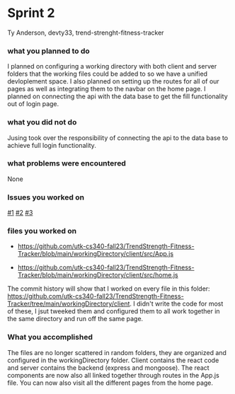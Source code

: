 # Sprint 2

Ty Anderson, devty33, trend-strenght-fitness-tracker

### what you planned to do

I planned on configuring a working directory with both client and server folders that the working files could be added to so we have a unified devloplement space. I also planned on setting up the routes for all of our pages as well as integrating them to the navbar on the home page. I planned on connecting the api with the data base to get the fill functionality out of login page.

### what you did not do

Jusing took over the responsibility of connecting the api to the data base to achieve full login functionality. 

### what problems were encountered

None

### Issues you worked on

[#1](https://github.com/utk-cs340-fall23/TrendStrength-Fitness-Tracker/issues/29) 
[#2](https://github.com/utk-cs340-fall23/TrendStrength-Fitness-Tracker/issues/28)
[#3](https://github.com/utk-cs340-fall23/TrendStrength-Fitness-Tracker/issues/27)

### files you worked on
 - https://github.com/utk-cs340-fall23/TrendStrength-Fitness-Tracker/blob/main/workingDirectory/client/src/App.js

 - https://github.com/utk-cs340-fall23/TrendStrength-Fitness-Tracker/blob/main/workingDirectory/client/src/home.js

 The commit history will show that I worked on every file in this folder: https://github.com/utk-cs340-fall23/TrendStrength-Fitness-Tracker/tree/main/workingDirectory/client. I didn't write the code for most of these, I jsut tweeked them and configured them to all work together in the same directory and run off the same page.

### What you accomplished 

The files are no longer scattered in random folders, they are organized and configured in the workingDirectory folder. Client contains the react code and server contains the backend (express and mongoose). The react components are now also all linked together through routes in the App.js file. You can now also visit all the different pages from the home page. 